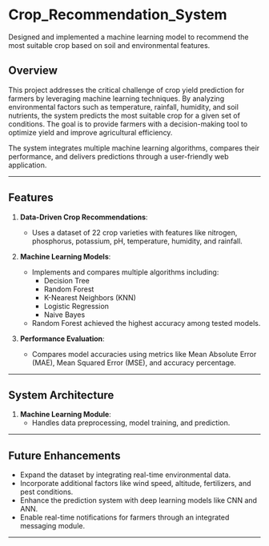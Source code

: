 # Crop_Recommendation_System
 Designed and implemented a machine learning model to recommend the most suitable crop based on soil and  environmental features.
 
## Overview

This project addresses the critical challenge of crop yield prediction for farmers by leveraging machine learning techniques. By analyzing environmental factors such as temperature, rainfall, humidity, and soil nutrients, the system predicts the most suitable crop for a given set of conditions. The goal is to provide farmers with a decision-making tool to optimize yield and improve agricultural efficiency.

The system integrates multiple machine learning algorithms, compares their performance, and delivers predictions through a user-friendly web application.

---

## Features

1. **Data-Driven Crop Recommendations**:
   - Uses a dataset of 22 crop varieties with features like nitrogen, phosphorus, potassium, pH, temperature, humidity, and rainfall.
   
2. **Machine Learning Models**:
   - Implements and compares multiple algorithms including:
     - Decision Tree
     - Random Forest
     - K-Nearest Neighbors (KNN)
     - Logistic Regression
     - Naive Bayes
   - Random Forest achieved the highest accuracy among tested models.

3. **Performance Evaluation**:
   - Compares model accuracies using metrics like Mean Absolute Error (MAE), Mean Squared Error (MSE), and accuracy percentage.

---

## System Architecture

1. **Machine Learning Module**:
   - Handles data preprocessing, model training, and prediction.
---

## Future Enhancements

- Expand the dataset by integrating real-time environmental data.
- Incorporate additional factors like wind speed, altitude, fertilizers, and pest conditions.
- Enhance the prediction system with deep learning models like CNN and ANN.
- Enable real-time notifications for farmers through an integrated messaging module.

---
